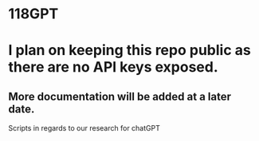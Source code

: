 # 118GPT
# I plan on keeping this repo public as there are no API keys exposed.
## More documentation will be added at a later date.
Scripts in regards to our research for chatGPT
